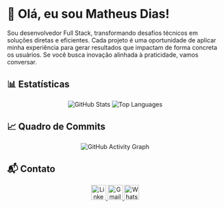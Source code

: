 
# 👋 Olá, eu sou Matheus Dias!

Sou desenvolvedor Full Stack, transformando desafios técnicos em soluções diretas e eficientes. Cada projeto é uma oportunidade de aplicar minha experiência para gerar resultados que impactam de forma concreta os usuários. Se você busca inovação alinhada à praticidade, vamos conversar.


## 📊 Estatísticas

<p align="center">
  <img src="https://github-readme-stats.vercel.app/api?username=mtdias96&show_icons=true&theme=dracula&hide_border=false&include_all_commits=true&count_private=true" alt="GitHub Stats" />
  <img src="https://github-readme-stats.vercel.app/api/top-langs?username=mtdias96&locale=en&hide_title=false&layout=compact&card_width=320&langs_count=5&theme=dracula&hide_border=false" alt="Top Languages" />
</p>

## 📈 Quadro de Commits

<p align="center">
  <img src="https://github-readme-activity-graph.vercel.app/graph?username=mtdias96&theme=dracula" alt="GitHub Activity Graph" />
</p>

## 📬 Contato

<p align="center">
  <a href="https://www.linkedin.com/in/matheus-dias-482788242/" target="_blank">
    <img src="https://img.shields.io/static/v1?message=LinkedIn&logo=linkedin&label=&color=0077B5&logoColor=white&labelColor=&style=for-the-badge" height="35" alt="LinkedIn" />
  </a>
  <a href="mailto:matheusdias.front96@gmail.com" target="_blank">
    <img src="https://img.shields.io/static/v1?message=Gmail&logo=gmail&label=&color=D14836&logoColor=white&labelColor=&style=for-the-badge" height="35" alt="Gmail" />
  </a>
  <a href="https://wa.me/5513991226797" target="_blank">
    <img src="https://img.shields.io/static/v1?message=Whatsapp&logo=whatsapp&label=&color=25D366&logoColor=white&labelColor=&style=for-the-badge" height="35" alt="WhatsApp" />
  </a>
</p>

